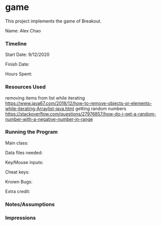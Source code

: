 game
====

This project implements the game of Breakout.

Name: Alex Chao

### Timeline

Start Date: 9/12/2020

Finish Date: 

Hours Spent: 


### Resources Used
removing items from list while iterating
https://www.java67.com/2018/12/how-to-remove-objects-or-elements-while-iterating-Arraylist-java.html
getting random numbers
https://stackoverflow.com/questions/27976857/how-do-i-get-a-random-number-with-a-negative-number-in-range


### Running the Program

Main class:

Data files needed: 

Key/Mouse inputs:

Cheat keys:

Known Bugs:

Extra credit:


### Notes/Assumptions


### Impressions

